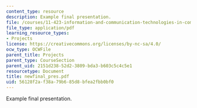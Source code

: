 ```yaml
---
content_type: resource
description: Example final presentation.
file: /courses/11-423-information-and-communication-technologies-in-community-development-spring-2004/56128f2af38a79b685d8bfea2fbb0bf0_newfinal_pres.pdf
file_type: application/pdf
learning_resource_types:
- Projects
license: https://creativecommons.org/licenses/by-nc-sa/4.0/
ocw_type: OCWFile
parent_title: Projects
parent_type: CourseSection
parent_uid: 2151d238-52d2-3809-bda3-b603c5c4c5e1
resourcetype: Document
title: newfinal_pres.pdf
uid: 56128f2a-f38a-79b6-85d8-bfea2fbb0bf0
---
```

Example final presentation.